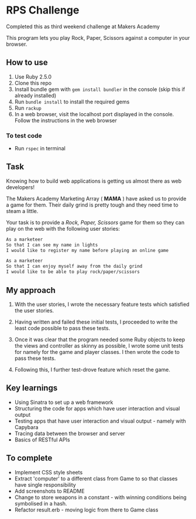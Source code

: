 # RPS Challenge

Completed this as third weekend challenge at Makers Academy

This program lets you play Rock, Paper, Scissors against a computer in your browser.

## How to use

1. Use Ruby 2.5.0
2. Clone this repo
3. Install bundle gem with ```gem install bundler``` in the console (skip this if already installed)
4. Run ```bundle install``` to install the required gems
5. Run ```rackup```
6. In a web browser, visit the localhost port displayed in the console. Follow the instructions in the web browser

### To test code

* Run ```rspec``` in terminal

## Task

Knowing how to build web applications is getting us almost there as web developers!

The Makers Academy Marketing Array ( **MAMA** ) have asked us to provide a game for them. Their daily grind is pretty tough and they need time to steam a little.

Your task is to provide a _Rock, Paper, Scissors_ game for them so they can play on the web with the following user stories:

```sh
As a marketeer
So that I can see my name in lights
I would like to register my name before playing an online game

As a marketeer
So that I can enjoy myself away from the daily grind
I would like to be able to play rock/paper/scissors
```
## My approach

1. With the user stories, I wrote the necessary feature tests which satisfied the user stories.

2. Having written and failed these initial tests, I proceeded to write the least code possible to pass these tests.

3. Once it was clear that the program needed some Ruby objects to keep the views and controller as skinny as possible, I wrote some unit tests for namely for the game and player classes. I then wrote the code to pass these tests.

4. Following this, I further test-drove feature which reset the game.

## Key learnings

* Using Sinatra to set up a web framework
* Structuring the code for apps which have user interaction and visual output
* Testing apps that have user interaction and visual output - namely with Capybara
* Tracing data between the browser and server
* Basics of RESTful APIs

## To complete

* Implement CSS style sheets
* Extract 'computer' to a different class from Game to so that classes have single responsibility
* Add screenshots to README
* Change to store weapons in a constant - with winning conditions being symbolised in a hash.
* Refactor result.erb - moving logic from there to Game class
